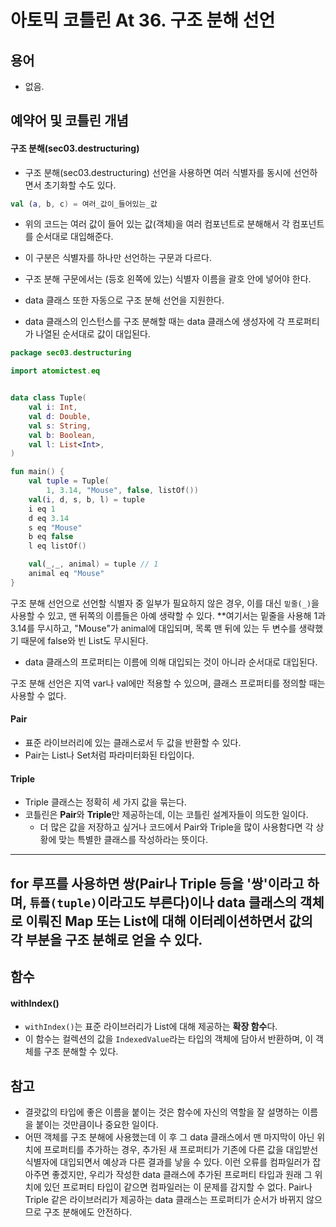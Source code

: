 # 아토믹 코틀린 At 36. 구조 분해 선언

## 용어

- 없음.

## 예약어 및 코틀린 개념

#### 구조 분해(sec03.destructuring)
- 구조 분해(sec03.destructuring) 선언을 사용하면 여러 식별자를 동시에 선언하면서 초기화할 수도 있다.

```kotlin
val (a, b, c) = 여러_값이_들어있는_값
```

- 위의 코드는 여러 값이 들어 있는 값(객체)을 여러 컴포넌트로 분해해서 각 컴포넌트를 순서대로 대입해준다.
- 이 구분은 식별자를 하나만 선언하는 구문과 다르다.
- 구조 분해 구문에서는 (등호 왼쪽에 있는) 식별자 이름을 괄호 안에 넣어야 한다.

- data 클래스 또한 자동으로 구조 분해 선언을 지원한다.
- data 클래스의 인스턴스를 구조 분해할 때는 data 클래스에 생성자에 각 프로퍼티가 나열된 순서대로 값이 대입된다.

```kotlin
package sec03.destructuring

import atomictest.eq


data class Tuple(
    val i: Int,
    val d: Double,
    val s: String,
    val b: Boolean,
    val l: List<Int>,
)

fun main() {
    val tuple = Tuple(
        1, 3.14, "Mouse", false, listOf())
    val(i, d, s, b, l) = tuple
    i eq 1
    d eq 3.14
    s eq "Mouse"
    b eq false
    l eq listOf()

    val(_,_, animal) = tuple // 1
    animal eq "Mouse"
}
```

구조 분해 선언으로 선언할 식별자 중 일부가 필요하지 않은 경우, 이를 대신 `밑줄(_)`을 사용할 수 있고, 맨 뒤쪽의 이름들은 아예 생략할 수 있다.
**여기서는 밑줄을 사용해 1과 3.14를 무시하고, "Mouse"가 animal에 대입되며, 목록 맨 뒤에 있는 두 변수를 생략했기 때문에 false와 빈 List도 무시된다.
- data 클래스의 프로퍼티는 이름에 의해 대입되는 것이 아니라 순서대로 대입된다.

구조 분해 선언은 지역 var나 val에만 적용할 수 있으며, 클래스 프로퍼티를 정의할 때는 사용할 수 없다.

#### Pair
- 표준 라이브러리에 있는 클래스로서 두 값을 반환할 수 있다.
- Pair는 List나 Set처럼 파라미터화된 타입이다.


#### Triple
- Triple 클래스는 정확히 세 가지 값을 묶는다.
- 코틀린은 **Pair**와 **Triple**만 제공하는데, 이는 코틀린 설계자들이 의도한 일이다.
  - 더 많은 값을 저장하고 싶거나 코드에서 Pair와 Triple을 많이 사용함다면 각 상황에 맞는 특별한 클래스를 작성하라는 뜻이다.

---
for 루프를 사용하면 쌍(Pair나 Triple 등을 '쌍'이라고 하며, `튜플(tuple)`이라고도 부른다)이나 data 클래스의 객체로 이뤄진 Map 또는 List에 대해 이터레이션하면서 값의 각 부분을 구조 분해로 얻을 수 있다.
---


  
## 함수

#### withIndex()
- `withIndex()`는 표준 라이브러리가 List에 대해 제공하는 **확장 함수**다.
- 이 함수는 컬렉션의 값을 `IndexedValue`라는 타입의 객체에 담아서 반환하며, 이 객체를 구조 분해할 수 있다.



## 참고

- 결괏값의 타입에 좋은 이름을 붙이는 것은 함수에 자신의 역할을 잘 설명하는 이름을 붙이는 것만큼이나 중요한 일이다.
- 어떤 객체를 구조 분해에 사용했는데 이 후 그 data 클래스에서 맨 마지막이 아닌 위치에 프로퍼티를 추가하는 경우, 추가된 새 프로퍼티가 기존에 다른 값을 대입받선 식별자에 대입되면서 예상과 다른 결과를 낳을 수 있다. 이런 오류를 컴파일러가 잡아주면 좋겠지만, 우리가 작성한 data 클래스에 추가된 프로퍼티 타입과 원래 그 위치에 있던 프로퍼티 타입이 같으면 컴파일러는 이 문제를 감지할 수 없다. Pair나 Triple 같은 라이브러리가 제공하는 data 클래스는 프로퍼티가 순서가 바뀌지 않으므로 구조 분해에도 안전하다.
